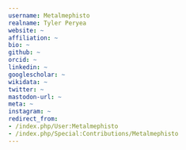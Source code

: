```yaml
---
username: Metalmephisto
realname: Tyler Peryea
website: ~
affiliation: ~
bio: ~
github: ~
orcid: ~
linkedin: ~
googlescholar: ~
wikidata: ~
twitter: ~
mastodon-url: ~
meta: ~
instagram: ~
redirect_from:
- /index.php/User:Metalmephisto
- /index.php/Special:Contributions/Metalmephisto
---
```

